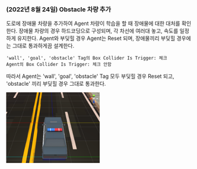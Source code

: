 ### (2022년 8월 24일) Obstacle 차량 추가

도로에 장애물 차량을 추가하여 Agent 차량이 학습을 할 때 장애물에 대한 대처를 확인한다.
장애물 차량의 경우 하드코딩으로 구성되며, 각 차선에 여러대 놓고, 속도를 일정하게 유지한다.
Agent와 부딪힐 경우 Agent는 Reset 되며, 장애물끼리 부딪힐 경우에는 그대로 통과하게끔 설계한다.

    'wall', 'goal', 'obstacle' Tag의 Box Collider Is Trigger: 체크
    Agent의 Box Collider Is Trigger: 체크 안함

따라서 Agent는 'wall', 'goal', 'obstacle' Tag 모두 부딪힐 경우 Reset 되고, 
'obstacle' 끼리 부딪힐 경우 그대로 통과한다.

<img src="https://github.com/sh02092/unity-ml-agents-DQN-based/blob/a0920ceb7f138cf75ee552b2d19af49595fc9afd/Image/Obstacle.png" width="50%" height="50%">
